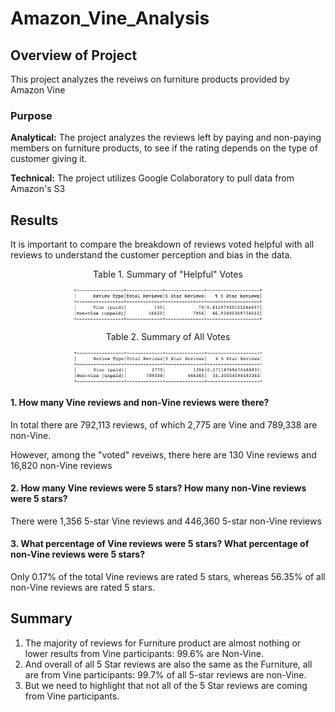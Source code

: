 # Amazon_Vine_Analysis

## Overview of Project
This project analyzes the reveiws on furniture products provided by Amazon Vine

### Purpose

**Analytical:** The project analyzes the reviews left by paying and non-paying members on furniture products, to see if the rating depends on the type of customer giving it. 

**Technical:** The project utilizes Google Colaboratory to pull data from Amazon's S3


## Results

It is important to compare the breakdown of reviews voted helpful with all reviews to understand the customer perception and bias in the data. 

<p align="center"><span class="emphasized"> Table 1. Summary of "Helpful" Votes </span></p>
<p align="center">
<img src="/Resources/helpful_summary_df.png" width="60%" height="30%">
</p>

<p align="center"><span class="emphasized"> Table 2. Summary of All Votes </span></p>
<p align="center">
<img src="/Resources/all_summary_df.png" width="60%" height="30%">
</p>


#### 1. How many Vine reviews and non-Vine reviews were there?
In total there are 792,113 reviews, of which 2,775 are Vine and 789,338 are non-Vine. 

However, among the "voted" reveiws, there here are 130 Vine reviews and 16,820 non-Vine reviews

#### 2. How many Vine reviews were 5 stars? How many non-Vine reviews were 5 stars?
There were 1,356 5-star Vine reviews and 446,360 5-star non-Vine reviews

#### 3. What percentage of Vine reviews were 5 stars? What percentage of non-Vine reviews were 5 stars?
Only 0.17% of the total Vine reviews are rated 5 stars, whereas 56.35% of all non-Vine reviews are rated 5 stars. 

## Summary

1. The majority of reviews for Furniture product are almost nothing or lower results from Vine participants: 99.6% are Non-Vine.
2. And overall of all 5 Star reviews are also the same as the Furniture, all are from Vine participants: 99.7% of all 5-star reviews are non-Vine.
3. But we need to highlight that not all of the 5 Star reviews are coming from Vine participants.
